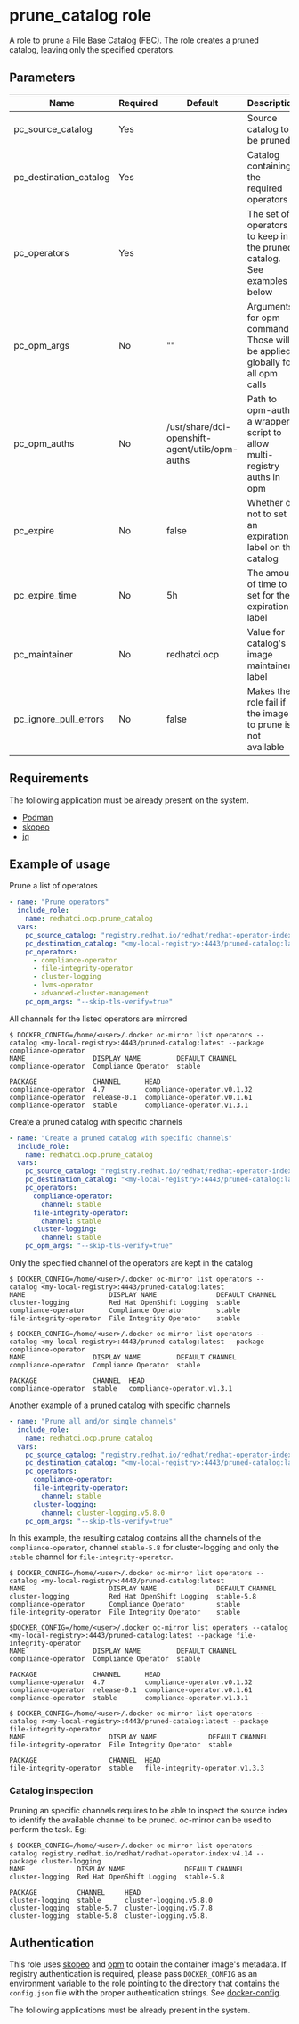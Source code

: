 # prune_catalog role

A role to prune a File Base Catalog (FBC). The role creates a pruned catalog, leaving only the specified operators.

## Parameters

Name                   | Required | Default                                       | Description
---------------------- | -------- | --------------------------------------------- | ------------
pc_source_catalog      | Yes      |                                               | Source catalog to be pruned
pc_destination_catalog | Yes      |                                               | Catalog containing the required operators
pc_operators           | Yes      |                                               | The set of operators to keep in the pruned catalog. See examples below
pc_opm_args            | No       | ""                                            | Arguments for opm command. Those will be applied globally for all opm calls
pc_opm_auths           | No       | /usr/share/dci-openshift-agent/utils/opm-auths| Path to opm-auths a wrapper script to allow multi-registry auths in opm
pc_expire              | No       | false                                         | Whether or not to set an expiration label on the catalog
pc_expire_time         | No       | 5h                                            | The amount of time to set for the expiration label
pc_maintainer          | No       | redhatci.ocp                                  | Value for catalog's image maintainer label
pc_ignore_pull_errors  | No       | false                                         | Makes the role fail if the image to prune is not available

## Requirements

The following application must be already present on the system.

- [Podman](https://podman.io/docs/installation)
- [skopeo](https://github.com/containers/skopeo/blob/main/install.md)
- [jq](https://docs.openshift.com/container-platform/latest/cli_reference/openshift_cli/getting-started-cli.html)

## Example of usage

Prune a list of operators
```yaml
- name: "Prune operators"
  include_role:
    name: redhatci.ocp.prune_catalog
  vars:
    pc_source_catalog: "registry.redhat.io/redhat/redhat-operator-index:v4.13"
    pc_destination_catalog: "<my-local-registry>:4443/pruned-catalog:latest"
    pc_operators:
      - compliance-operator
      - file-integrity-operator
      - cluster-logging
      - lvms-operator
      - advanced-cluster-management
    pc_opm_args: "--skip-tls-verify=true"
```

All channels for the listed operators are mirrored
```ShellSession
$ DOCKER_CONFIG=/home/<user>/.docker oc-mirror list operators --catalog <my-local-registry>:4443/pruned-catalog:latest --package compliance-operator
NAME                 DISPLAY NAME         DEFAULT CHANNEL
compliance-operator  Compliance Operator  stable

PACKAGE              CHANNEL      HEAD
compliance-operator  4.7          compliance-operator.v0.1.32
compliance-operator  release-0.1  compliance-operator.v0.1.61
compliance-operator  stable       compliance-operator.v1.3.1
```

Create a pruned catalog with specific channels
```yaml
- name: "Create a pruned catalog with specific channels"
  include_role:
    name: redhatci.ocp.prune_catalog
  vars:
    pc_source_catalog: "registry.redhat.io/redhat/redhat-operator-index:v4.13"
    pc_destination_catalog: "<my-local-registry>:4443/pruned-catalog:latest"
    pc_operators:
      compliance-operator:
        channel: stable
      file-integrity-operator:
        channel: stable
      cluster-logging:
        channel: stable
    pc_opm_args: "--skip-tls-verify=true"
```

Only the specified channel of the operators are kept in the catalog
```ShellSession
$ DOCKER_CONFIG=/home/<user>/.docker oc-mirror list operators --catalog <my-local-registry>:4443/pruned-catalog:latest 
NAME                     DISPLAY NAME               DEFAULT CHANNEL
cluster-logging          Red Hat OpenShift Logging  stable
compliance-operator      Compliance Operator        stable
file-integrity-operator  File Integrity Operator    stable

$ DOCKER_CONFIG=/home/<user>/.docker oc-mirror list operators --catalog <my-local-registry>:4443/pruned-catalog:latest --package compliance-operator
NAME                 DISPLAY NAME         DEFAULT CHANNEL
compliance-operator  Compliance Operator  stable

PACKAGE              CHANNEL  HEAD
compliance-operator  stable   compliance-operator.v1.3.1
```

Another example of a pruned catalog with specific channels
```yaml
- name: "Prune all and/or single channels"
  include_role:
    name: redhatci.ocp.prune_catalog
  vars:
    pc_source_catalog: "registry.redhat.io/redhat/redhat-operator-index:v4.13"
    pc_destination_catalog: "<my-local-registry>:4443/pruned-catalog:latest"
    pc_operators:
      compliance-operator:
      file-integrity-operator:
        channel: stable
      cluster-logging:
        channel: cluster-logging.v5.8.0
    pc_opm_args: "--skip-tls-verify=true"
```

In this example, the resulting catalog contains all the channels of the `compliance-operator`, channel `stable-5.8` for cluster-logging and only the `stable` channel for `file-integrity-operator`.
```ShellSession
$ DOCKER_CONFIG=/home/<user>/.docker oc-mirror list operators --catalog <my-local-registry>:4443/pruned-catalog:latest
NAME                     DISPLAY NAME               DEFAULT CHANNEL
cluster-logging          Red Hat OpenShift Logging  stable-5.8
compliance-operator      Compliance Operator        stable
file-integrity-operator  File Integrity Operator    stable

$DOCKER_CONFIG=/home/<user>/.docker oc-mirror list operators --catalog <my-local-registry>:4443/pruned-catalog:latest --package file-integrity-operator
NAME                 DISPLAY NAME         DEFAULT CHANNEL
compliance-operator  Compliance Operator  stable

PACKAGE              CHANNEL      HEAD
compliance-operator  4.7          compliance-operator.v0.1.32
compliance-operator  release-0.1  compliance-operator.v0.1.61
compliance-operator  stable       compliance-operator.v1.3.1

$ DOCKER_CONFIG=/home/<user>/.docker oc-mirror list operators --catalog r<my-local-registry>:4443/pruned-catalog:latest --package file-integrity-operator
NAME                     DISPLAY NAME             DEFAULT CHANNEL
file-integrity-operator  File Integrity Operator  stable

PACKAGE                  CHANNEL  HEAD
file-integrity-operator  stable   file-integrity-operator.v1.3.3
```

### Catalog inspection

Pruning an specific channels requires to be able to inspect the source index to identify the available channel to be pruned. oc-mirror can be used to perform the task. Eg:

```ShellSession
$ DOCKER_CONFIG=/home/<user>/.docker oc-mirror list operators --catalog registry.redhat.io/redhat/redhat-operator-index:v4.14 --package cluster-logging
NAME             DISPLAY NAME               DEFAULT CHANNEL
cluster-logging  Red Hat OpenShift Logging  stable-5.8

PACKAGE          CHANNEL     HEAD
cluster-logging  stable      cluster-logging.v5.8.0
cluster-logging  stable-5.7  cluster-logging.v5.7.8
cluster-logging  stable-5.8  cluster-logging.v5.8.
```

## Authentication

This role uses [skopeo](https://github.com/containers/skopeo) and [opm](https://github.com/operator-framework/operator-registry) to obtain the container image's metadata. If registry authentication is required, please pass `DOCKER_CONFIG` as an environment variable to the role pointing to the directory that contains the `config.json` file with the proper authentication strings. See [docker-config](https://www.systutorials.com/docs/linux/man/5-docker-config-json/).

The following applications must be already present in the system.
